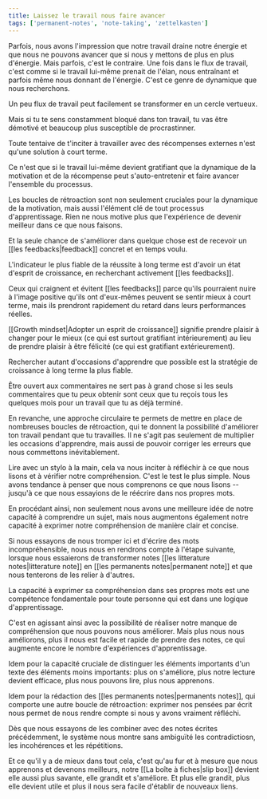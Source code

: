 ```yaml
---
title: Laissez le travail nous faire avancer
tags: ['permanent-notes', 'note-taking', 'zettelkasten']
---
```


Parfois, nous avons l'impression que notre travail draine notre énergie et que nous ne pouvons avancer que si nous y mettons de plus en plus d'énergie. Mais parfois, c'est le contraire. Une fois dans le flux de travail, c'est comme si le travail lui-même prenait de l'élan, nous entraînant et parfois même nous donnant de l'énergie. C'est ce genre de dynamique que nous recherchons. 

Un peu flux de travail peut facilement se transformer en un cercle vertueux.

Mais si tu te sens constamment bloqué dans ton travail, tu vas être démotivé et beaucoup plus susceptible de procrastinner.

Toute tentaive de t'inciter à travailler avec des récompenses externes n'est qu'une solution à court terme.

Ce n'est que si le travail lui-même devient gratifiant que la dynamique de la motivation et de la récompense peut s'auto-entretenir et faire avancer l'ensemble du processus.

Les boucles de rétroaction sont non seulement cruciales pour la dynamique de la motivation, mais aussi l'élément clé de tout processus d'apprentissage. Rien ne nous motive plus que l'expérience de devenir meilleur dans ce que nous faisons.

Et la seule chance de s'améliorer dans quelque chose est de recevoir un [[les feedbacks|feedback]] concret et en temps voulu. 

L'indicateur le plus fiable de la réussite à long terme est d'avoir un état d'esprit de croissance, en recherchant activement [[les feedbacks]].

Ceux qui craignent et évitent [[les feedbacks]] parce qu'ils pourraient nuire à l'image positive qu'ils ont d'eux-mêmes peuvent se sentir mieux à court terme, mais ils prendront rapidement du retard dans leurs performances réelles. 

[[Growth mindset|Adopter un esprit de croissance]] signifie prendre plaisir à changer pour le mieux (ce qui est surtout gratifiant intérieurement) au lieu de prendre plaisir à être félicité (ce qui est gratifiant extérieurement).

Rechercher autant d'occasions d'apprendre que possible est la stratégie de croissance à long terme la plus fiable.

Être ouvert aux commentaires ne sert pas à grand chose si les seuls commentaires que tu peux obtenir sont ceux que tu reçois tous les quelques mois pour un travail que tu as déjà terminé.

En revanche, une approche circulaire te permets de mettre en place de nombreuses boucles de rétroaction, qui te donnent la possibilité d'améliorer ton travail pendant que tu travailles. Il ne s'agit pas seulement de multiplier les occasions d'apprendre, mais aussi de pouvoir corriger les erreurs que nous commettons inévitablement. 

Lire avec un stylo à la main, cela va nous inciter à réfléchir à ce que nous lisons et à vérifier notre compréhension. C'est le test le plus simple. Nous avons tendance à penser que nous comprenons ce que nous lisons -- jusqu'à ce que nous essayions de le réécrire dans nos propres mots.

En procédant ainsi, non seulement nous avons une meilleure idée de notre capacité à comprendre un sujet, mais nous augmentons également notre capacité à exprimer notre compréhension de manière clair et concise.

Si nous essayons de nous tromper ici et d'écrire des mots incompréhensible, nous nous en rendrons compte à l'étape suivante, lorsque nous essaierons de transformer notes [[les litterature notes|litterature note]] en [[les permanents notes|permanent note]] et que nous tenterons de les relier à d'autres.

La capacité à exprimer sa compréhension dans ses propres mots est une compétence fondamentale pour toute personne qui est dans une logique d'apprentissage.

C'est en agissant ainsi avec la possibilité de réaliser notre manque de compréhension que nous pouvons nous améliorer. Mais plus nous nous améliorons, plus il nous est facile et rapide de prendre des notes, ce qui augmente encore le nombre d'expériences d'apprentissage. 

Idem pour la capacité cruciale de distinguer les éléments importants d'un texte des éléments moins importants: plus on s'améliore, plus notre lecture devient efficace, plus nous pouvons lire, plus nous apprenons.

Idem pour la rédaction des [[les permanents notes|permanents notes]], qui comporte une autre boucle de rétroaction: exprimer nos pensées par écrit nous permet de nous rendre compte si nous y avons vraiment réfléchi. 

Dès que nous essayons de les combiner avec des notes écrites précédemment, le système nous montre sans ambiguïté les contradictiosn, les incohérences et les répétitions. 

Et ce qu'il y a de mieux dans tout cela, c'est qu'au fur et à mesure que nous apprenons et devenons meilleurs, notre [[La boîte à fiches|slip box]] devient elle aussi plus savante, elle grandit et s'améliore. Et plus elle grandit, plus elle devient utile et plus il nous sera facile d'établir de nouveaux liens.

